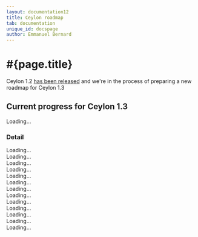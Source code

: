 ```yaml
---
layout: documentation12
title: Ceylon roadmap
tab: documentation
unique_id: docspage
author: Emmanuel Bernard
---
```

# #{page.title}

Ceylon 1.2 [has been released](/download) and we're in the 
process of preparing a new roadmap for Ceylon 1.3

## Current progress for Ceylon 1.3

<div id="milestones-progress">
    <div id="milestone-overall">Loading…</div>
    <h3>Detail</h3>
    <div data-title="Typechecker / language specification" data-repo="ceylon-spec" data-milestone="12">Loading…</div>
    <div data-title="Model" data-repo="ceylon-model" data-milestone="2">Loading…</div>
    <div data-title="JVM compiler / documentation compiler" data-repo="ceylon-compiler" data-milestone="12">Loading…</div>
    <div data-title="JS compiler" data-repo="ceylon-js" data-milestone="9">Loading…</div>
    <div data-title="Language module" data-repo="ceylon.language" data-milestone="11">Loading…</div>
    <div data-title="Module resolver" data-repo="ceylon-module-resolver" data-milestone="11">Loading…</div>
    <div data-title="Runtime" data-repo="ceylon-runtime" data-milestone="12">Loading…</div>
    <div data-title="Common" data-repo="ceylon-common" data-milestone="8">Loading…</div>
    <div data-title="Eclipse IDE" data-repo="ceylon-ide-eclipse" data-milestone="12">Loading…</div>
    <div data-title="IntelliJ IDE" data-repo="ceylon-ide-intellij" data-milestone="1">Loading…</div>
    <div data-title="Common IDE code" data-repo="ceylon-ide-common" data-milestone="1">Loading…</div>
    <div data-title="SDK" data-repo="ceylon-sdk" data-milestone="9">Loading…</div>
    <div data-title="Formatter" data-repo="ceylon.formatter" data-milestone="7">Loading…</div>
</div>

